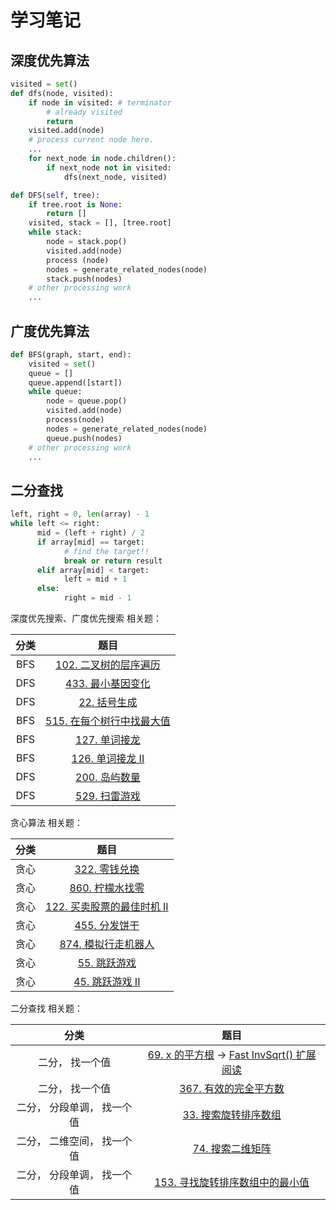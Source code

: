 # 学习笔记
## 深度优先算法
```python
visited = set() 
def dfs(node, visited):
    if node in visited: # terminator
    	# already visited 
    	return 
	visited.add(node) 
	# process current node here. 
	...
	for next_node in node.children(): 
		if next_node not in visited: 
			dfs(next_node, visited)
```
```python
def DFS(self, tree): 
	if tree.root is None: 
		return [] 
	visited, stack = [], [tree.root]
	while stack: 
		node = stack.pop() 
		visited.add(node)
		process (node) 
		nodes = generate_related_nodes(node) 
		stack.push(nodes) 
	# other processing work 
	...
```
## 广度优先算法
```python
def BFS(graph, start, end):
    visited = set()
	queue = [] 
	queue.append([start]) 
	while queue: 
		node = queue.pop() 
		visited.add(node)
		process(node) 
		nodes = generate_related_nodes(node) 
		queue.push(nodes)
	# other processing work 
	...
```
## 二分查找
```python
left, right = 0, len(array) - 1 
while left <= right: 
	  mid = (left + right) / 2 
	  if array[mid] == target: 
		    # find the target!! 
		    break or return result 
	  elif array[mid] < target: 
		    left = mid + 1 
	  else: 
		    right = mid - 1
```

深度优先搜索、广度优先搜索 相关题：

|分类|题目|
|:------:|:------:|
|BFS|[102. 二叉树的层序遍历](https://leetcode-cn.com/problems/binary-tree-level-order-traversal/#/description)|
|DFS|[433. 最小基因变化](https://leetcode-cn.com/problems/minimum-genetic-mutation/#/description)|
|DFS|[22. 括号生成](https://leetcode-cn.com/problems/generate-parentheses/#/description)|
|BFS|[515. 在每个树行中找最大值](https://leetcode-cn.com/problems/find-largest-value-in-each-tree-row/#/description)|
|BFS|[127. 单词接龙](https://leetcode-cn.com/problems/word-ladder/)|
|BFS|[126. 单词接龙 II](https://leetcode-cn.com/problems/word-ladder-ii/description/)|
|DFS|[200. 岛屿数量](https://leetcode-cn.com/problems/number-of-islands/)|
|DFS|[529. 扫雷游戏](https://leetcode-cn.com/problems/minesweeper/description/)|

贪心算法 相关题：

|分类|题目|
|:------:|:------:|
|贪心|[322. 零钱兑换](https://leetcode-cn.com/problems/coin-change/)|
|贪心|[860. 柠檬水找零](https://leetcode-cn.com/problems/lemonade-change/description/)|
|贪心|[122. 买卖股票的最佳时机 II](https://leetcode-cn.com/problems/best-time-to-buy-and-sell-stock-ii/description/)|
|贪心|[455. 分发饼干](https://leetcode-cn.com/problems/assign-cookies/)|
|贪心|[874. 模拟行走机器人](https://leetcode-cn.com/problems/walking-robot-simulation/description/)|
|贪心|[55. 跳跃游戏](https://leetcode-cn.com/problems/jump-game/)|
|贪心|[45. 跳跃游戏 II](https://leetcode-cn.com/problems/jump-game-ii/)|

二分查找 相关题：

|分类|题目|
|:------:|:------:|
|二分， 找一个值|[69. x 的平方根](https://leetcode-cn.com/problems/sqrtx/) -> [Fast InvSqrt() 扩展阅读](https://www.beyond3d.com/content/articles/8/)|
|二分， 找一个值|[367. 有效的完全平方数](https://leetcode-cn.com/problems/valid-perfect-square/)|
|二分， 分段单调， 找一个值|[33. 搜索旋转排序数组](https://leetcode-cn.com/problems/search-in-rotated-sorted-array/)|
|二分， 二维空间， 找一个值|[74. 搜索二维矩阵](https://leetcode-cn.com/problems/search-a-2d-matrix/)|
|二分， 分段单调， 找一个值|[153. 寻找旋转排序数组中的最小值](https://leetcode-cn.com/problems/find-minimum-in-rotated-sorted-array/)|
